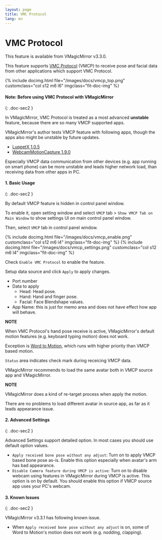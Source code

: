 ```yaml
---
layout: page
title: VMC Protocol
lang: en
---
```


# VMC Protocol

This feature is available from VMagicMirror v3.3.0.

This feature supports [VMC Protocol](https://protocol.vmc.info/) (VMCP) to receive pose and facial data from other applications which support VMC Protocol.

<div class="row">
{% include docimg.html file="/images/docs/vmcp_top.png" customclass="col s12 m6 l6" imgclass="fit-doc-img" %}
</div>


#### Note: Before using VMC Protocol with VMagicMirror
{: .doc-sec2 }

In VMagicMirror, VMC Protocol is treated as a most advanced **unstable** feature, because there are so many VMCP supported apps.

VMagicMirror's author tests VMCP feature with following apps, though the apps also might be unstable by future updates.

<div class="doc-ul" markdown="1">

- [LuppetX 1.0.5](https://luppet.jp/)
- [WebcamMotionCapture 1.9.0](https://webcammotioncapture.info/)

</div>

Especially VMCP data communication from other devices (e.g. app running on smart phone) can be more unstable and leads higher network load, than receiving data from other apps in PC.


#### 1. Basic Usage
{: .doc-sec2 }

By default VMCP feature is hidden in control panel window.

To enable it, open setting window and select `VMCP` tab > `Show VMCP Tab on Main Window` to show settings UI on main control panel window.

Then, select `VMCP` tab in control panel window.

<div class="row">
{% include docimg.html file="/images/docs/vmcp_enable.png" customclass="col s12 m6 l4" imgclass="fit-doc-img" %}
{% include docimg.html file="/images/docs/vmcp_settings.png" customclass="col s12 m6 l4" imgclass="fit-doc-img" %}
</div>

Check `Enable VMC Protocol` to enable the feature.

Setup data source and click `Apply` to apply changes. 

<div class="doc-ul" markdown="1">

- Port number
- Data to apply
  - Head: Head pose.
  - Hand: Hand and finger pose.
  - Facial: Face Blendshape values.
- App Name: this is just for memo area and does not have effect how app will behave.

</div>

<div class="note-area" markdown="1">

**NOTE**

When VMC Protocol's hand pose receive is active, VMagicMirror's default motion features (e.g. keyboard typing motion) does not work.

Exception is [Word to Motion](./expressions), which runs with higher priority than VMCP based motion.

</div>

`Status` area indicates check mark during receicing VMCP data.

VMagicMirror recommends to load the same avatar both in VMCP source app and VMagicMirror.

<div class="note-area" markdown="1">

**NOTE**

VMagicMirror does a kind of re-target process when apply the motion.

There are no problems to load different avatar in source app, as far as it leads appearance issue.

</div>


#### 2. Advanced Settings
{: .doc-sec2 }

Advanced Settings support detailed option. In most cases you should use default option values.

<div class="doc-ul" markdown="1">

- `Apply received bone pose without any adjust`: Turn on to apply VMCP based bone pose as-is. Enable this option especially when avatar's arm has bad appearance.
- `Disable Camera feature during VMCP is active`: Turn on to disable webcam using features in VMagicMirror during VMCP is active. This option is on by default. You should enable this option if VMCP source app uses your PC's webcam.

</div>


#### 3. Known Issues
{: .doc-sec2 }

VMagicMirror v3.3.1 has following known issue.

<div class="doc-ul" markdown="1">

- When `Apply received bone pose without any adjust` is on, some of Word to Motion's motion does not work (e.g. nodding, clapping).

</div>

